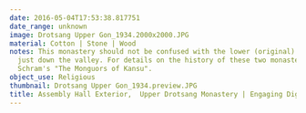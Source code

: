 ```yaml
---
date: 2016-05-04T17:53:38.817751
date_range: unknown
image: Drotsang Upper Gon_1934.2000x2000.JPG
material: Cotton | Stone | Wood
notes: This monastery should not be confused with the lower (original) Drotsang Monastery,
  just down the valley. For details on the history of these two monasteries, see Louis
  Schram's "The Monguors of Kansu".
object_use: Religious
thumbnail: Drotsang Upper Gon_1934.preview.JPG
title: Assembly Hall Exterior,  Upper Drotsang Monastery | Engaging Digital Tibet
---
```


